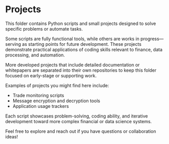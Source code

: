 # Projects

This folder contains Python scripts and small projects designed to solve specific problems or automate tasks.

Some scripts are fully functional tools, while others are works in progress—serving as starting points for future development. These projects demonstrate practical applications of coding skills relevant to finance, data processing, and automation.

More developed projects that include detailed documentation or whitepapers are separated into their own repositories to keep this folder focused on early-stage or supporting work.

Examples of projects you might find here include:

- Trade monitoring scripts  
- Message encryption and decryption tools  
- Application usage trackers  

Each script showcases problem-solving, coding ability, and iterative development toward more complex financial or data science systems.

Feel free to explore and reach out if you have questions or collaboration ideas!
